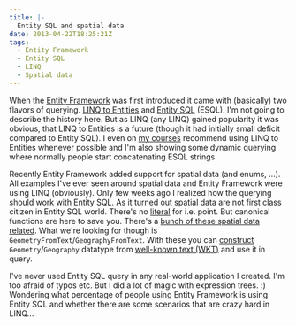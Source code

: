 ```yaml
---
title: |-
  Entity SQL and spatial data
date: 2013-04-22T18:25:21Z
tags:
  - Entity Framework
  - Entity SQL
  - LINQ
  - Spatial data
---
```

When the [Entity Framework][1] was first introduced it came with (basically) two flavors of querying. [LINQ to Entities][2] and [Entity SQL][3] (ESQL). I'm not going to describe the history here. But as LINQ (any LINQ) gained popularity it was obvious, that LINQ to Entities is a future (though it had initially small deficit compared to Entity SQL). I even on [my courses][4] recommend using LINQ to Entities whenever possible and I'm also showing some dynamic querying where normally people start concatenating ESQL strings.

<!-- excerpt -->

Recently Entity Framework added support for spatial data (and enums, ...). All examples I've ever seen around spatial data and Entity Framework were using LINQ (obviously). Only few weeks ago I realized how the querying should work with Entity SQL. As it turned out spatial data are not first class citizen in Entity SQL world. There's no [literal][5] for i.e. point. But canonical functions are here to save you. There's a [bunch of these spatial data related][6]. What we're looking for though is `GeometryFromText`/`GeographyFromText`. With these you can [construct][7] `Geometry`/`Geography` datatype from [well-known text (WKT)][8] and use it in query.

I've never used Entity SQL query in any real-world application I created. I'm too afraid of typos etc. But I did a lot of magic with expression trees. :) Wondering what percentage of people using Entity Framework is using Entity SQL and whether there are some scenarios that are crazy hard in LINQ...

[1]: http://msdn.com/ef
[2]: http://msdn.microsoft.com/en-us/library/bb386964.aspx
[3]: http://msdn.microsoft.com/en-us/library/bb399560.aspx
[4]: http://www.x2develop.com
[5]: http://msdn.microsoft.com/en-us/library/bb399176.aspx
[6]: http://msdn.microsoft.com/en-us/library/hh749531.aspx
[7]: http://msdn.microsoft.com/en-us/library/dn133443.aspx
[8]: http://en.wikipedia.org/wiki/Well-known_text